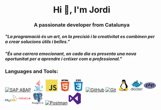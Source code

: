 <h1 align="center">Hi 👋, I'm Jordi</h1>
<h3 align="center">A passionate developer from Catalunya</h3>

<h5 align="left">"La programació és un art, on la precisió i la creativitat es combinen per a crear solucions útils i belles."</h5>
<h5 align="left">"És una carrera emocionant, on cada dia es presenta una nova oportunitat per a aprendre i créixer com a professional."</h5>
<p align="left">
</p>

<h3 align="left">Languages and Tools:</h3>
<p align="left"> 
  <!-- Logo de SAP -->
<span style="display: inline-block;">
    <a href="https://www.sap.com/products/technology-platform/abap.html" target="_blank" rel="noreferrer"> 
      <img src="https://cdn.worldvectorlogo.com/logos/sap-3.svg" alt="SAP ABAP" width="40" height="40"/> 
    </a>
</span>

<!-- Logo de Java -->
<span style="display: inline-block;">
    <a href="https://www.java.com/" target="_blank" rel="noreferrer"> 
      <img src="https://raw.githubusercontent.com/devicons/devicon/master/icons/java/java-original.svg" alt="Java" width="40" height="40"/> 
    </a>
</span>

<!-- Logo de JavaScript -->
<span style="display: inline-block;">
    <a href="https://developer.mozilla.org/en-US/docs/Web/JavaScript" target="_blank" rel="noreferrer">
      <img src="https://raw.githubusercontent.com/devicons/devicon/master/icons/javascript/javascript-original.svg" alt="JavaScript" width="40" height="40"/> 
    </a>
</span>

<!-- Logo de HTML5 -->
<span style="display: inline-block;">
    <a href="https://www.w3.org/html/" target="_blank" rel="noreferrer">
      <img src="https://raw.githubusercontent.com/devicons/devicon/master/icons/html5/html5-original-wordmark.svg" alt="HTML5" width="40" height="40"/> 
    </a>
</span>

<!-- Logo de CSS3 -->
<span style="display: inline-block;">
    <a href="https://www.w3schools.com/css/" target="_blank" rel="noreferrer">
      <img src="https://raw.githubusercontent.com/devicons/devicon/master/icons/css3/css3-original-wordmark.svg" alt="CSS3" width="40" height="40"/> 
    </a>
</span>

<!-- Logo de GitHub -->
<span style="display: inline-block;">
    <a href="https://github.com/" target="_blank" rel="noreferrer">
      <img src="https://upload.wikimedia.org/wikipedia/commons/thumb/9/91/Octicons-mark-github.svg/1024px-Octicons-mark-github.svg.png" alt="GitHub" width="40" height="40"/> 
    </a>
</span>

<!-- Logo de Git -->
<span style="display: inline-block;">
    <a href="https://git-scm.com/" target="_blank" rel="noreferrer">
      <img src="https://www.vectorlogo.zone/logos/git-scm/git-scm-icon.svg" alt="Git" width="40" height="40"/> 
    </a>
</span>

<!-- Logo de Linux -->
<span style="display: inline-block;">
    <a href="https://www.linux.org/" target="_blank" rel="noreferrer">
      <img src="https://raw.githubusercontent.com/devicons/devicon/master/icons/linux/linux-original.svg" alt="Linux" width="40" height="40"/> 
    </a>
</span>

<!-- Logo de Docker -->
<span style="display: inline-block;">
    <a href="https://www.docker.com/" target="_blank" rel="noreferrer">
      <img src="https://raw.githubusercontent.com/devicons/devicon/master/icons/docker/docker-original-wordmark.svg" alt="Docker" width="40" height="40"/> 
    </a>
</span>

<!-- Logo de PHP -->
<span style="display: inline-block;">
    <a href="https://www.php.net" target="_blank" rel="noreferrer">
      <img src="https://raw.githubusercontent.com/devicons/devicon/master/icons/php/php-original.svg" alt="PHP" width="40" height="40"/> 
    </a>
</span>

<!-- Logo de MySQL -->
<span style="display: inline-block;">
    <a href="https://www.mysql.com/" target="_blank" rel="noreferrer">
      <img src="https://raw.githubusercontent.com/devicons/devicon/master/icons/mysql/mysql-original-wordmark.svg" alt="MySQL" width="40" height="40"/> 
    </a>
</span>

<!-- Logo de Oracle -->
<span style="display: inline-block;">
    <a href="https://www.oracle.com/" target="_blank" rel="noreferrer">
      <img src="https://raw.githubusercontent.com/devicons/devicon/master/icons/oracle/oracle-original.svg" alt="Oracle" width="40" height="40"/> 
    </a>
</span>

<!-- Logo de PostgreSQL -->
<span style="display: inline-block;">
    <a href="https://www.postgresql.org" target="_blank" rel="noreferrer">
      <img src="https://raw.githubusercontent.com/devicons/devicon/master/icons/postgresql/postgresql-original-wordmark.svg" alt="PostgreSQL" width="40" height="40"/> 
    </a>
</span>

<!-- Logo de Postman -->
<span style="display: inline-block;">
    <a href="https://postman.com" target="_blank" rel="noreferrer">
      <img src="https://www.vectorlogo.zone/logos/getpostman/getpostman-icon.svg" alt="Postman" width="40" height="40"/> 
    </a>
</span>

<!-- Logo de Visual Studio -->
<span style="display: inline-block;">
    <a href="https://visualstudio.microsoft.com/" target="_blank" rel="noreferrer">
      <img src="https://raw.githubusercontent.com/devicons/devicon/master/icons/visualstudio/visualstudio-plain.svg" alt="Visual Studio" width="40" height="40"/> 
    </a>
</span>

</p>

